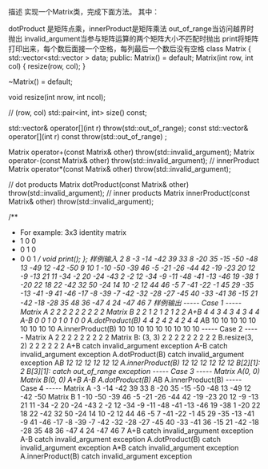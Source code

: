 描述
实现一个Matrix类，完成下面方法。 其中：

dotProduct 是矩阵点乘，innerProduct是矩阵乘法
out_of_range当访问越界时抛出
invalid_argument当参与矩阵运算的两个矩阵大小不匹配时抛出
print将矩阵打印出来，每个数后面接一个空格，每列最后一个数后没有空格
class Matrix {
  std::vector<std::vector<int> > data;
public:
  Matrix() = default;
  Matrix(int row, int col) { resize(row, col); }

  ~Matrix() = default;

  void resize(int nrow, int ncol);

  // (row, col)
  std::pair<int, int> size() const;

  std::vector<int>& operator[](int r) throw(std::out_of_range);
  const std::vector<int>& operator[](int r) const throw(std::out_of_range) ;


  Matrix operator+(const Matrix& other) throw(std::invalid_argument);
  Matrix operator-(const Matrix& other) throw(std::invalid_argument);
  // innerProduct
  Matrix operator*(const Matrix& other) throw(std::invalid_argument);

  // dot products
  Matrix dotProduct(const Matrix& other) throw(std::invalid_argument);
  // inner products
  Matrix innerProduct(const Matrix& other) throw(std::invalid_argument);

  /**
   * For example: 3x3 identity matrix
   *   1 0 0
   *   0 1 0
   *   0 0 1
   */
  void print();
};
样例输入
2 8
-3 -14 -42 39 33 8 -20 35 
-15 -50 -48 13 -49 12 -42 -50 
9 10
1 -10 -50 -39 46 -5 -21 -26 -44 42 
-19 -23 20 12 -9 -13 21 11 -34 -2 
20 -24 -43 2 -2 12 -34 -9 -11 -48 
-41 -13 -46 19 -38 1 -20 22 18 22 
-42 32 50 -24 14 10 -2 12 44 46 
-5 7 -41 -22 -1 45 29 -35 -13 -41 
-9 41 -46 -17 -8 -39 -7 -42 -32 -28 
-27 -45 40 -33 -41 36 -15 21 -42 -18 
-28 35 48 36 -47 4 24 -47 46 7 
样例输出
----- Case 1 -----
Matrix A
2 2 2
2 2 2
2 2 2
Matrix B
2 2 1
2 1 2
1 2 2
A+B
4 4 3
4 3 4
3 4 4
A-B
0 0 1
0 1 0
1 0 0
A.dotProduct(B)
4 4 2
4 2 4
2 4 4
A*B
10 10 10
10 10 10
10 10 10
A.innerProduct(B)
10 10 10
10 10 10
10 10 10
----- Case 2 -----
Matrix A
2 2 2
2 2 2
2 2 2
Matrix B: (3, 3)
2 2 2
2 2 2
2 2 2
B.resize(3, 2)
2 2
2 2
2 2
A+B
catch invalid_argument exception
A-B
catch invalid_argument exception
A.dotProduct(B)
catch invalid_argument exception
A*B
12 12
12 12
12 12
A.innerProduct(B)
12 12
12 12
12 12
B[2][1]: 2
B[3][1]: catch out_of_range exception
----- Case 3 -----
Matrix A(0, 0)
Matrix B(0, 0)
A+B
A-B
A.dotProduct(B)
A*B
A.innerProduct(B)
----- Case 4 -----
Matrix A
-3 -14 -42 39 33 8 -20 35
-15 -50 -48 13 -49 12 -42 -50
Matrix B
1 -10 -50 -39 46 -5 -21 -26 -44 42
-19 -23 20 12 -9 -13 21 11 -34 -2
20 -24 -43 2 -2 12 -34 -9 -11 -48
-41 -13 -46 19 -38 1 -20 22 18 22
-42 32 50 -24 14 10 -2 12 44 46
-5 7 -41 -22 -1 45 29 -35 -13 -41
-9 41 -46 -17 -8 -39 -7 -42 -32 -28
-27 -45 40 -33 -41 36 -15 21 -42 -18
-28 35 48 36 -47 4 24 -47 46 7
A+B
catch invalid_argument exception
A-B
catch invalid_argument exception
A.dotProduct(B)
catch invalid_argument exception
A*B
catch invalid_argument exception
A.innerProduct(B)
catch invalid_argument exception
